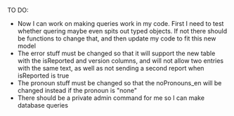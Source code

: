 TO DO:

- Now I can work on making queries work in my code. First I need to test whether quering maybe even spits out typed objects. If not there should be functions to change that, and then update my code to fit this new model
- The error stuff must be changed so that it will support the new table with the isReported and version columns, and will not allow two entries with the same text, as well as not sending a second report when isReported is true
- The pronoun stuff must be changed so that the noPronouns_en will be changed instead if the pronoun is "none"
- There should be a private admin command for me so I can make database queries